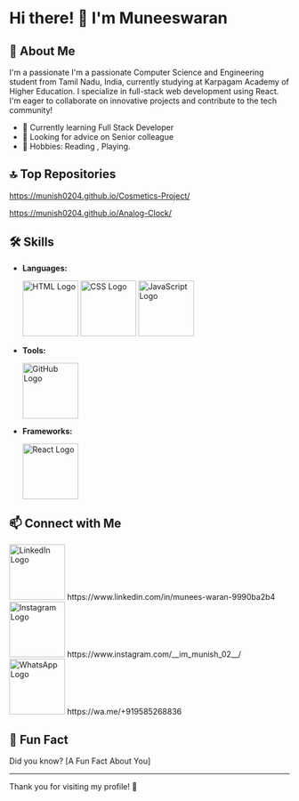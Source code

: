 # Hi there! 👋 I'm Muneeswaran

## 🌟 About Me
I'm a passionate I'm a passionate Computer Science and Engineering student from Tamil Nadu, India, 
currently studying at Karpagam Academy of Higher Education. 
I specialize in full-stack web development using React. 
I'm eager to collaborate on innovative projects and contribute to the tech community!

- 🌱 Currently learning Full Stack Developer
- 🤔 Looking for advice on Senior colleague
- 🎨 Hobbies: Reading , Playing.

## 🔝 Top Repositories

https://munish0204.github.io/Cosmetics-Project/

https://munish0204.github.io/Analog-Clock/


## 🛠️ Skills
- **Languages:**
  
  <img src="https://upload.wikimedia.org/wikipedia/commons/thumb/6/61/HTML5_logo_and_wordmark.svg/1200px-HTML5_logo_and_wordmark.svg.png" alt="HTML Logo" width="100">
  
  <img src="https://upload.wikimedia.org/wikipedia/commons/thumb/d/d5/CSS3_logo_and_wordmark.svg/1200px-CSS3_logo_and_wordmark.svg.png" alt="CSS Logo" width="100">
  
  <img src="https://upload.wikimedia.org/wikipedia/commons/thumb/6/6a/JavaScript-logo.png/1024px-JavaScript-logo.png" alt="JavaScript Logo" width="100">


- **Tools:**

  <img src="https://github.githubassets.com/images/modules/logos_page/GitHub-Mark.png" alt="GitHub Logo" width="100" >

- **Frameworks:**

  <img src="https://upload.wikimedia.org/wikipedia/commons/a/a7/React-icon.svg" alt="React Logo" width="100" >



## 📫 Connect with Me

   <img src="https://upload.wikimedia.org/wikipedia/commons/9/91/LinkedIn_logo_initials.png" alt="LinkedIn Logo" width="100" />
  https://www.linkedin.com/in/munees-waran-9990ba2b4

   <img src="https://upload.wikimedia.org/wikipedia/commons/a/a5/Instagram_icon.png" alt="Instagram Logo" width="100" />
   https://www.instagram.com/__im_munish_02__/

  <img src="https://upload.wikimedia.org/wikipedia/commons/6/6b/WhatsApp.svg" alt="WhatsApp Logo" width="100" />
  https://wa.me/+919585268836



   

## 🌟 Fun Fact
Did you know? [A Fun Fact About You]

---

Thank you for visiting my profile! 🚀
